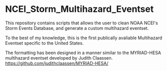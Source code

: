 # NCEI_Storm_Multihazard_Eventset
This repository contains scripts that allows the user to clean NOAA NCEI's Storm Events Database, and generate a custom multihazard eventset.

To the best of my knowledge, this is the first publically avaliable Multihazard Eventset specific to the United States.

The formatting has been designed in a manner similar to the MYRIAD-HESA multihazard eventset developed by Judith Claassen.
https://github.com/judithclaassen/MYRIAD-HESA/

